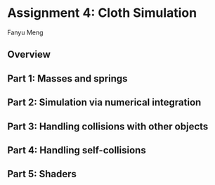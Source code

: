 Assignment 4: Cloth Simulation
====================
Fanyu Meng

## Overview

## Part 1: Masses and springs


## Part 2: Simulation via numerical integration


## Part 3: Handling collisions with other objects


## Part 4: Handling self-collisions


## Part 5: Shaders
